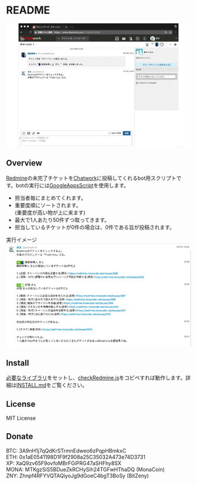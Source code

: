 # README

![DEMO](document/image/demo.gif "DEMO")

## Overview
[Redmine](https://www.redmine.org/)の未完了チケットを[Chatwork](https://www.chatwork.com/)に投稿してくれるbot用スクリプトです。botの実行には[GoogleAppsScript](https://developers.google.com/apps-script/)を使用します。

* 担当者毎にまとめてくれます。
* 重要度順にソートされます。  
  (重要度が高い物が上に来ます)
* 最大で1人あたり50件ずつ取ってきます。
* 担当しているチケットが0件の場合は、0件である旨が投稿されます。

実行イメージ  
![DEMO](document/image/demo_chatwork.png "DEMO")


## Install
[必要なライブラリ](https://github.com/cw-shibuya/chatwork-client-gas)をセットし、[checkRedmine.js](GoogleAppsScript/checkRedmine.js)をコピペすれば動作します。詳細は[INSTALL.md](INSTALL.md)をご覧ください。

## License
MIT License

## Donate
BTC: 3A9nH1j7qQdKrSTrmnEdweo6zPqpHBmkxC  
ETH: 0x1aE0541198D1F9f2908a25C35032A473e74D3731  
XP: XaQ9zv65F9ovfoMBrFGiPRG47aSHFhy8SX  
MONA: MTKgzSiS5BDueZkRCHySih24TGFwHThaDQ (MonaCoin)  
ZNY: Zhnpf4RFYVQTAQiyoJg9dGoeC4bgT3BoSy (BitZeny)  

